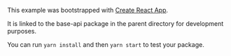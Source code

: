 This example was bootstrapped with [Create React App](https://github.com/facebook/create-react-app).

It is linked to the base-api package in the parent directory for development purposes.

You can run `yarn install` and then `yarn start` to test your package.
